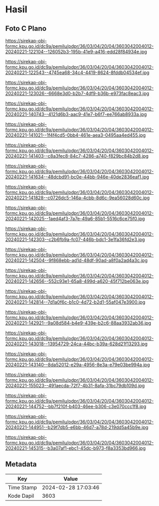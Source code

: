 # Hasil

## Foto C Plano

https://sirekap-obj-formc.kpu.go.id/dc9a/pemilu/pdpr/36/03/04/20/04/3603042004012-20240221-122104--126052b3-195b-41e9-a416-edd28f84934e.jpg

https://sirekap-obj-formc.kpu.go.id/dc9a/pemilu/pdpr/36/03/04/20/04/3603042004012-20240221-122543--4745ea68-34c4-4419-8624-8fddb04534ef.jpg

https://sirekap-obj-formc.kpu.go.id/dc9a/pemilu/pdpr/36/03/04/20/04/3603042004012-20240221-123026--6668e3d0-b2b7-4df9-b36b-e973fac8eac3.jpg

https://sirekap-obj-formc.kpu.go.id/dc9a/pemilu/pdpr/36/03/04/20/04/3603042004012-20240221-140743--4121d6b3-aac9-41e7-b6f7-ee766ab8933a.jpg

https://sirekap-obj-formc.kpu.go.id/dc9a/pemilu/pdpr/36/03/04/20/04/3603042004012-20240221-141021--1f4f4cd5-0bb4-461e-aea3-0495aa4ed455.jpg

https://sirekap-obj-formc.kpu.go.id/dc9a/pemilu/pdpr/36/03/04/20/04/3603042004012-20240221-141403--c8a3fec8-84c7-4286-a740-f829bc84b2d8.jpg

https://sirekap-obj-formc.kpu.go.id/dc9a/pemilu/pdpr/36/03/04/20/04/3603042004012-20240221-141634--48dcbd91-bc0e-44bb-946e-40de2836eaf1.jpg

https://sirekap-obj-formc.kpu.go.id/dc9a/pemilu/pdpr/36/03/04/20/04/3603042004012-20240221-141828--c0726dc5-146a-4cbb-8d6c-9ea56028d60c.jpg

https://sirekap-obj-formc.kpu.go.id/dc9a/pemilu/pdpr/36/03/04/20/04/3603042004012-20240221-142025--1aed4af3-7a7e-49a6-85b1-5516c6ce75f0.jpg

https://sirekap-obj-formc.kpu.go.id/dc9a/pemilu/pdpr/36/03/04/20/04/3603042004012-20240221-142303--c2b6fb9a-fc07-446b-bdc1-3e1fa36fd2e3.jpg

https://sirekap-obj-formc.kpu.go.id/dc9a/pemilu/pdpr/36/03/04/20/04/3603042004012-20240221-142504--9f868ebb-ad1d-48df-90ad-a8f0a2ad4a3c.jpg

https://sirekap-obj-formc.kpu.go.id/dc9a/pemilu/pdpr/36/03/04/20/04/3603042004012-20240221-142656--552c93e1-65a8-499d-a620-45f712be063e.jpg

https://sirekap-obj-formc.kpu.go.id/dc9a/pemilu/pdpr/36/03/04/20/04/3603042004012-20240221-142814--7d1a0f6c-b1c0-4d72-b2d1-55af047e3900.jpg

https://sirekap-obj-formc.kpu.go.id/dc9a/pemilu/pdpr/36/03/04/20/04/3603042004012-20240221-142921--9a08d584-b4e9-439e-b2c6-88aa3932ab36.jpg

https://sirekap-obj-formc.kpu.go.id/dc9a/pemilu/pdpr/36/03/04/20/04/3603042004012-20240221-143018--13954729-24ca-44bc-b39a-628d21f13293.jpg

https://sirekap-obj-formc.kpu.go.id/dc9a/pemilu/pdpr/36/03/04/20/04/3603042004012-20240221-143140--8da52012-e29a-4956-8e3a-e79e03be994a.jpg

https://sirekap-obj-formc.kpu.go.id/dc9a/pemilu/pdpr/36/03/04/20/04/3603042004012-20240221-155023--491aecda-72f7-4b31-8afa-31bc79db109d.jpg

https://sirekap-obj-formc.kpu.go.id/dc9a/pemilu/pdpr/36/03/04/20/04/3603042004012-20240221-144752--bb7f210f-b403-46ee-b306-c3e070ccc1f8.jpg

https://sirekap-obj-formc.kpu.go.id/dc9a/pemilu/pdpr/36/03/04/20/04/3603042004012-20240221-144951--b29f7db5-e6bb-46d7-a78d-219dd5a45b9e.jpg

https://sirekap-obj-formc.kpu.go.id/dc9a/pemilu/pdpr/36/03/04/20/04/3603042004012-20240221-145315--b3a07af1-ebc1-45dc-b973-f8a3353bd966.jpg


## Metadata

| Key        | Value               |
| ---------- | ------------------- |
| Time Stamp | 2024-02-28 17:03:46 |
| Kode Dapil | 3603                |



